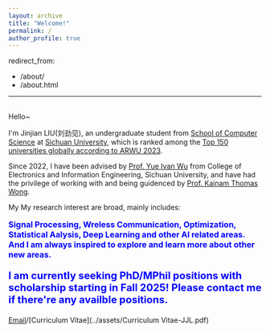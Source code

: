 ```yaml
---
layout: archive
title: "Welcome!"
permalink: /
author_profile: true
---
```

redirect_from: 
  - /about/
  - /about.html
---


<br>
Hello~  
  
I'm Jinjian LIU(刘劲见), an undergraduate student from [School of Computer Science](https://cs.scu.edu.cn/) at [Sichuan University](https://www.scu.edu.cn/), which is ranked among the [Top 150 universities globally according to ARWU 2023](https://www.shanghairanking.com/institution/sichuan-university).  

Since 2022, I have been advised by [Prof. Yue Ivan Wu](https://scholar.google.com/citations?user=3hAyJWwAAAAJ&hl=zh-CN) from College of Electronics and Information Engineering, Sichuan University, and have had the privilege of working with and being guidenced by [Prof. Kainam Thomas Wong](https://ieeexplore.ieee.org/author/37278684000). 

My My research interest are broad, mainly includes:

<p style="color:blue; font-size: 16px; font-weight: bold;">
Signal Processing, Wreless Communication, Optimization, Statistical Aalysis, Deep Learning and other AI related areas. And I am always inspired to explore and learn more about other new areas.
</p>


<p style="color:blue; font-size: 20px; font-weight: bold;">
I am currently seeking PhD/MPhil positions with scholarship starting in Fall 2025! Please contact me if there're any availble positions.
</p>


[Email](austin.liujinjian@gmail.com)/[Curriculum Vitae](../assets/Curriculum Vitae-JJL.pdf)
